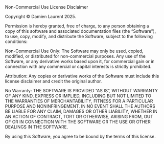 Non-Commercial Use License Disclaimer

Copyright © Damien Laurent 2025.

Permission is hereby granted, free of charge, to any person obtaining a copy of this software and associated documentation files (the “Software”), to use, copy, modify, and distribute the Software, subject to the following conditions:

Non-Commercial Use Only: The Software may only be used, copied, modified, or distributed for non-commercial purposes. Any use of the Software, or any derivative works based upon it, for commercial gain or in connection with any commercial or capital interests is strictly prohibited.

Attribution: Any copies or derivative works of the Software must include this license disclaimer and credit the original author.

No Warranty: THE SOFTWARE IS PROVIDED “AS IS”, WITHOUT WARRANTY OF ANY KIND, EXPRESS OR IMPLIED, INCLUDING BUT NOT LIMITED TO THE WARRANTIES OF MERCHANTABILITY, FITNESS FOR A PARTICULAR PURPOSE AND NONINFRINGEMENT. IN NO EVENT SHALL THE AUTHORS BE LIABLE FOR ANY CLAIM, DAMAGES OR OTHER LIABILITY, WHETHER IN AN ACTION OF CONTRACT, TORT OR OTHERWISE, ARISING FROM, OUT OF OR IN CONNECTION WITH THE SOFTWARE OR THE USE OR OTHER DEALINGS IN THE SOFTWARE.

By using this Software, you agree to be bound by the terms of this license.
